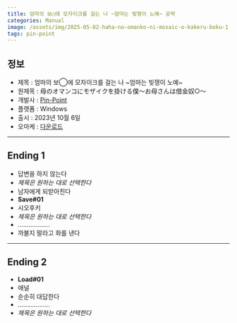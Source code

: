 ```yaml
---
title: 엄마의 보◯에 모자이크를 걸는 나 ~엄마는 빚쟁이 노예~ 공략
categories: Manual
image: /assets/img/2025-05-02-haha-no-omanko-ni-mosaic-o-kakeru-boku-1.webp
tags: pin-point
---
```


## 정보

* 제목 : 엄마의 보◯에 모자이크를 걸는 나 ~엄마는 빚쟁이 노예~
* 원제목 : 母のオマンコにモザイクを掛ける僕～お母さんは借金奴○～
* 개발사 : [Pin-Point](/tags/pin-point)
* 플랫폼 : Windows
* 출시 : 2023년 10월 6일
* 오마케 : [다운로드](/assets/omake/haha-no-omanko-ni-mosaic-o-kakeru-boku.zip)

---

## Ending 1

* 답변을 하지 않는다
* *제목은 원하는 대로 선택한다*
* 남자에게 되받아친다
* **Save#01**
* 시오후키
* *제목은 원하는 대로 선택한다*
* ………………
* 까불지 말라고 화를 낸다

---

## Ending 2

* **Load#01**
* 애널
* 순순히 대답한다
* ………………
* *제목은 원하는 대로 선택한다*
